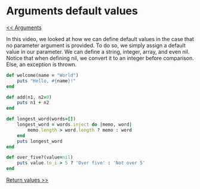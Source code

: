 Arguments default values
========================

[<< Arguments](https://github.com/KLVTZ/Ruby-Essentials/blob/master/notes/Chapter_05:%20Methods/03.arguments.md)

In this video, we looked at how we can define default values in the case that no
parameter argument is provided. To do so, we simply assign a default value in
our parameter. We can define a string, integer, array, and even nil. Notice that
when defining nil, we convert it to an integer before comparison. Else, an
exception is thrown.

```ruby
def welcome(name = "World")
	puts "Hello, #{name}!"
end

def add(n1, n2=0)
	puts n1 + n2
end

def longest_word(words=[])
	longest_word = words.inject do |memo, word|
		memo.length > word.length ? memo : word
	end
	puts longest_word
end

def over_five?(value=nil)
	puts value.to_i > 5 ? 'Over five' : 'Not over 5'
end
```

[Return values >>](https://github.com/KLVTZ/Ruby-Essentials/blob/master/notes/Chapter_05:%20Methods/05.return_values.md)
